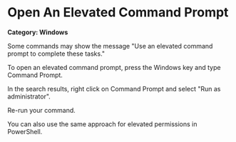 # Open An Elevated Command Prompt

__Category: Windows__

Some commands may show the message "Use an elevated command prompt to complete these tasks." 

To open an elevated command prompt, press the Windows key and type Command Prompt.

In the search results, right click on Command Prompt and select "Run as administrator".

Re-run your command.

You can also use the same approach for elevated permissions in PowerShell.
